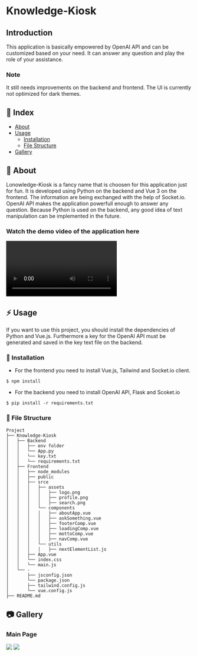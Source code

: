 # Knowledge-Kiosk
## Introduction
This application is basically empowered by OpenAI API and can be customized based on your need. It can answer any question and play the role of your assistance. 

### Note
It still needs improvements on the backend and frontend. The UI is currently not optimized for dark themes. 

## :ledger: Index

- [About](#beginner-about)
- [Usage](#zap-usage)
  - [Installation](#electric_plug-installation)
  - [File Structure](#file_folder-file-structure)
- [Gallery](#camera-gallery)


##  :beginner: About
Lonowledge-Kiosk is a fancy name that is choosen for this application just for fun. It is developed using Python on the backend and Vue 3 on the frontend. The information are being exchanged with the help of Socket.io. OpenAI API makes the application powerfull enough to answer any question. Because Python is used on the backend, any good idea of text manipulation can be implemented in the future.

### Watch the demo video of the application here
![Demo video of the pplication](https://user-images.githubusercontent.com/115637390/226401890-500e0a6e-f61f-4e5d-ae79-65dc38abbafa.mp4)

## :zap: Usage
If you want to use this project, you should install the dependencies of Python and Vue.js. Furthermore a key for the OpenAI API must be generated and saved in the key text file on the backend. 

###  :electric_plug: Installation
- For the frontend you need to install Vue.js, Tailwind and Socket.io client. 
```
$ npm install 
```
- For the backend you need to install OpenAI API, Flask and Scoket.io
```
$ pip install -r requirements.txt
```


###  :file_folder: File Structure


```
Project
├── Knowledge-Kiosk
│   ├── Backend
│   │   ├── env folder
│   │   └── App.py
│   │   └── key.txt
│   │   └── requirements.txt
│   ├── Frontend
│   │   ├── node_modules
│   │   ├── public
│   │   ├── srce
│   │   │   ├── assets
│   │   │   │   ├── logo.png
│   │   │   │   ├── profile.png
│   │   │   │   ├── search.png
│   │   │   └── components
│   │   │   │   ├── aboutApp.vue
│   │   │   │   ├── askSomething.vue
│   │   │   │   ├── footerComp.vue
│   │   │   │   ├── loadingComp.vue
│   │   │   │   ├── mottoComp.vue
│   │   │   │   ├── navComp.vue
│   │   │   └── utils
│   │   │   │   ├── nextElementList.js
│   │   ├── App.vue
│   │   └── index.css
│   │   └── main.js
│   └── -
│       ├── jsconfig.json
│       └── package.json
│       ├── tailwind.config.js
│       └── vue.config.js
├── README.md

```

##  :camera: Gallery
### Main Page
<img src="https://user-images.githubusercontent.com/115637390/226377768-d0a9523f-0198-4142-9de0-0bafa4413b22.png" />

<img src="https://user-images.githubusercontent.com/115637390/226379168-73334156-2206-4286-9db1-aaadc0d98949.png" />
